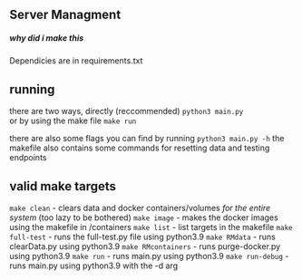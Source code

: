 ## Server Managment
##### *why did i make this*

Dependicies are in requirements.txt

## running
there are two ways, directly (reccommended)
`python3 main.py`<br>
or by using the make file
`make run`<br>

there are also some flags you can find by running `python3 main.py -h`
the makefile also contains some commands for resetting data and testing endpoints

## valid make targets
`make clean` - clears data and docker containers/volumes *for the entire system* (too lazy to be bothered)
`make image` - makes the docker images using the makefile in /containers
`make list` - list targets in the makefile
`make full-test` - runs the full-test.py file using python3.9
`make RMdata` - runs clearData.py using python3.9
`make RMcontainers` - runs purge-docker.py using python3.9
`make run` - runs main.py using python3.9
`make run-debug` - runs main.py using python3.9 with the -d arg

